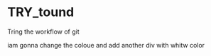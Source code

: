 # TRY_tound
Tring the workflow of git

iam gonna change the coloue and add another div with whitw color
